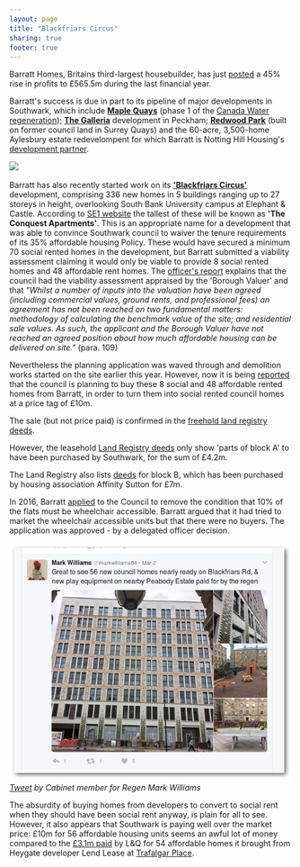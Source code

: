 ```yaml
---
layout: page
title: "Blackfriars Circus"
sharing: true
footer: true
---
```

Barratt Homes, Britains third-largest housebuilder, has just [posted](http://www.cityam.com/223932/building-bonanza-barratt-profits-jump-45-cent) a 45% rise in profits to £565.5m during the last financial year.

Barratt's success is due in part to its pipeline of major developments in Southwark, which include [__Maple Quays__](http://www.barratthomes.co.uk/new-homes/greater-london/h469201-maple-quays/) (phase 1 of the [Canada Water regeneration](http://crappistmartin.github.io/canada-water/)); [__The Galleria__](http://www.barratthomes.co.uk/new-homes/greater-london/track-record---article-pages/the-galleria/) development in Peckham; [__Redwood Park__](http://www.barratthomes.co.uk/new-homes/greater-london/h309201-redwood-park/) (built on former council land in Surrey Quays) and the 60-acre, 3,500-home Aylesbury estate redevelompent for which Barratt is Notting Hill Housing's [development partner](http://www.nottinghillhousing.org.uk/our-developments/aylesbury-estate-southwark).

![](https://betterblackfriars.files.wordpress.com/2013/05/erlang-house.jpg)

Barratt has also recently started work on its [__'Blackfriars Circus'__](http://www.barratthomes.co.uk/new-homes/greater-london/H625601-Blackfriars-circus/) development, comprising 336 new homes in 5 buildings ranging up to 27 storeys in height, overlooking South Bank University campus at Elephant & Castle. According to [SE1 website](http://www.london-se1.co.uk/news/view/8441) the tallest of these will be known as __'The Conquest Apartments'__. This is an appropriate name for a development that was able to convince Southwark council to waiver the tenure requirements of its 35% affordable housing Policy. These would have secured a minimum 70 social rented homes in the development, but Barratt submitted a viability assessment claiming it would only be viable to provide 8 social rented homes and 48 affordable rent homes. The [officer's report](http://planbuild.southwark.gov.uk/documents/?GetDocument=%7b%7b%7b!5wmNTTJlhAE1P%2fSH390aXg%3d%3d!%7d%7d%7d) explains that the council had the viability assessment appraised by the 'Borough Valuer' and that _"Whilst a number of inputs into the valuation have been agreed (including commercial values, ground rents, and professional fees) an agreement has not been reached on two fundamental matters: methodology of calculating the benchmark value of the site; and residential sale values. As such, the applicant and the Borough Valuer have not reached an agreed position about how much affordable housing can be delivered on site."_ (para. 109)

Nevertheless the planning application was waved through and demolition works started on the site earlier this year. However, now it is being [reported](http://www.london-se1.co.uk/news/view/8441) that the council is planning to buy these 8 social and 48 affordable rented homes from Barratt, in order to turn them into social rented council homes at a price tag of £10m.

The sale (but not price paid) is confirmed in the [freehold land registry deeds](/lrdeeds/blackfriarscircusfreehold.pdf).

However, the leasehold [Land Registry deeds](/lrdeeds/blackfriarscircuspartsofblocka.pdf) only show 'parts of block A' to have been purchased by Southwark, for the sum of £4.2m.

The Land Registry also lists [deeds](/lrdeeds/blackfriarscircusblockb.pdf) for block B, which has been purchased by housing association Affinity Sutton for £7m.

In 2016, Barratt [applied](http://planbuild.southwark.gov.uk/documents/?casereference=16/AP/4265&system=DC) to the Council to remove the condition that 10% of the flats must be wheelchair accessible. Barratt argued that it had tried to market the wheelchair accessible units but that there were no buyers. The application was approved - by a delegated officer decision.

![](/img/tweetmwilliamsblackfriars.png)
*[Tweet](https://twitter.com/markwilliams84/status/837314723402100736) by Cabinet member for Regen Mark Williams*

The absurdity of buying homes from developers to convert to social rent when they should have been social rent anyway, is plain for all to see.
However, it also appears that Southwark is paying well over the market price: £10m for 56 affordable housing units seems an awful lot of money compared to the [£3.1m paid](http://crappistmartin.github.io/images/LR_LANDQ_TrafalgarPlace.pdf) by L&Q for 54 affordable homes it brought from Heygate developer Lend Lease at [Trafalgar Place](http://trafalgarplace.com).

  

